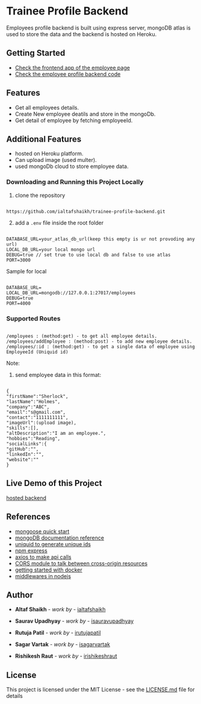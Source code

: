 # Trainee Profile Backend

Employees profile backend is built using express server, mongoDB atlas is used to store the data and the backend is hosted on Heroku.

## Getting Started

- [Check the frontend app of the employee page](https://github.com/ialtafshaikh/trainee-profile-pages.git)
- [Check the employee profile backend code](https://github.com/ialtafshaikh/trainee-profile-backend.git)

## Features

- Get all employees details.
- Create New employee deatils and store in the mongoDb.
- Get detail of employee by fetching employeeId.

## Additional Features

- hosted on Heroku platform.
- Can upload image (used multer).
- used mongoDb cloud to store employee data.

### Downloading and Running this Project Locally

1. clone the repository

```

https://github.com/ialtafshaikh/trainee-profile-backend.git

```

2. add a `.env` file inside the root folder

```

DATABASE_URL=your_atlas_db_url(keep this empty is ur not provoding any url)
LOCAL_DB_URL=your local mongo url
DEBUG=true // set true to use local db and false to use atlas
PORT=3000

```

Sample for local

```

DATABASE_URL=
LOCAL_DB_URL=mongodb://127.0.0.1:27017/employees
DEBUG=true
PORT=4000

```

### Supported Routes

```

/employees : (method:get) - to get all employee details.
/employees/addEmployee : (method:post) - to add new employee details.
/employees/:id : (method:get) - to get a single data of employee using EmployeeId (Uniquid id)

```

Note:

1. send employee data in this format:

```

{
"firstName":"Sherlock",
"lastName":"Holmes",
"company":"ABC",
"email":"s@gmail.com",
"contact":"1111111111",
"imageUrl":(upload image),
"skills":[],
"altDescription":"I am an employee.",
"hobbies":"Reading",
"socialLinks":{
"gitHub":"",
"linkedIn":"",
"website":""
}

```

## Live Demo of this Project

[hosted backend](https://trainee-profile-backend.herokuapp.com/employees/addEmployee)

## References

- [mongoose quick start](https://mongoosejs.com/docs/index.html)
- [mongoDB documentation reference](https://docs.mongodb.com/manual/introduction/)
- [uniquid to generate unique ids](https://www.npmjs.com/package/uniqid)
- [npm express](https://www.npmjs.com/package/express)
- [axios to make api calls](https://www.npmjs.com/package/axios)
- [CORS module to talk between cross-origin resources](https://www.npmjs.com/package/cors)
- [getting started with docker](https://docs.docker.com/get-started/)
- [middlewares in nodejs](https://medium.com/@selvaganesh93/how-node-js-middleware-works-d8e02a936113)

## Author

- **Altaf Shaikh** - _work by_ - [ialtafshaikh](https://github.com/ialtafshaikh)

- **Saurav Upadhyay** - _work by_ - [isauravupadhyay](https://github.com/sauravraw)

- **Rutuja Patil** - _work by_ - [irutujapatil](https://github.com/Rutuja9696)

- **Sagar Vartak** - _work by_ - [isagarvartak](https://github.com/sagar-vartak)

- **Rishikesh Raut** - _work by_ - [irishikeshraut](https://github.com/Rishikesh46)

## License

This project is licensed under the MIT License - see the [LICENSE.md](LICENSE.md) file for details

```

```
